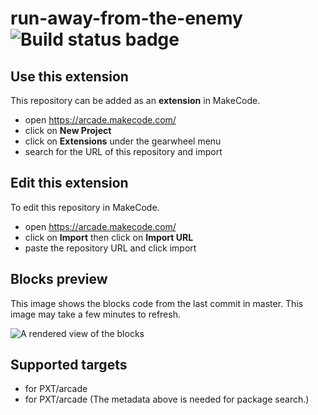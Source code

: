 # run-away-from-the-enemy ![Build status badge](https://github.com/sahasra56/run-away-from-the-enemy/workflows/MakeCode/badge.svg)



## Use this extension

This repository can be added as an **extension** in MakeCode.

* open https://arcade.makecode.com/
* click on **New Project**
* click on **Extensions** under the gearwheel menu
* search for the URL of this repository and import

## Edit this extension

To edit this repository in MakeCode.

* open https://arcade.makecode.com/
* click on **Import** then click on **Import URL**
* paste the repository URL and click import

## Blocks preview

This image shows the blocks code from the last commit in master.
This image may take a few minutes to refresh.

![A rendered view of the blocks](https://github.com/sahasra56/run-away-from-the-enemy/raw/master/.makecode/blocks.png)

## Supported targets

* for PXT/arcade
* for PXT/arcade
(The metadata above is needed for package search.)

